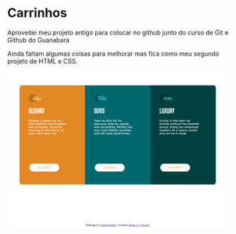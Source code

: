 # Carrinhos
Aproveitei meu projeto antigo para colocar no github junto do curso de Git e Github do Guanabara

Ainda faltam algumas coisas para melhorar mas fica como meu segundo projeto de HTML e CSS.

<img alt="projeto-completo" src="imgs\Screenshot_6.png">